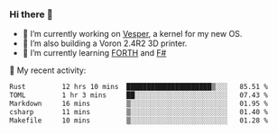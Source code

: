 ### Hi there 👋

<!--
**berkus/berkus** is a ✨ _special_ ✨ repository because its `README.md` (this file) appears on your GitHub profile.

Here are some ideas to get you started:

- 🔭 I’m currently working on ...
- 🌱 I’m currently learning ...
- 👯 I’m looking to collaborate on ...
- 🤔 I’m looking for help with ...
- 💬 Ask me about ...
- 📫 How to reach me: ...
- 😄 Pronouns: ...
- ⚡ Fun fact: ...
-->

- 🔭 I’m currently working on [Vesper](https://github.com/metta-systems/vesper), a kernel for my new OS.
- 🔭 I’m also building a Voron 2.4R2 3D printer.
- 🌱 I’m currently learning [FORTH](http://forth.com/starting-forth/) and [F#](https://fsharpforfunandprofit.com/)

💼 My recent activity:

<!--START_SECTION:waka-->

```txt
Rust         12 hrs 10 mins  █████████████████████▒░░░   85.51 %
TOML         1 hr 3 mins     ██░░░░░░░░░░░░░░░░░░░░░░░   07.43 %
Markdown     16 mins         ▒░░░░░░░░░░░░░░░░░░░░░░░░   01.95 %
csharp       11 mins         ▒░░░░░░░░░░░░░░░░░░░░░░░░   01.40 %
Makefile     10 mins         ▒░░░░░░░░░░░░░░░░░░░░░░░░   01.28 %
```

<!--END_SECTION:waka-->
